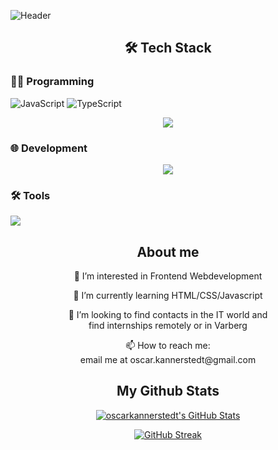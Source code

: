 ![Header](./github-background.png)
<!--
<h2 align="center">Technical skills </h2>
<p align="center">
  <a href="https://skillicons.dev">
     <img src="https://skillicons.dev/icons?i=html,css,sass,js,ts,react,vue,nodejs,express,vite,vscode,postman,mysql,mongodb,jest,figma&theme=dark" />
  </a>
</p>
-->
<h2 align="center">🛠️ Tech Stack </h2>

### 👨‍💻 Programming
![JavaScript](https://img.shields.io/badge/JavaScript-black?style=for-the-badge&logo=javascript)
![TypeScript](https://img.shields.io/badge/TypeScript-blue?style=for-the-badge&logo=typescript&logoColor=white)
<p align="center">
  <a href="https://skillicons.dev">
    <img src="https://skillicons.dev/icons?i=js,ts&theme=dark" />
  </a>
</p>

### 🌐 Development
<p align="center">
  <a href="https://skillicons.dev">
    <img src="https://skillicons.dev/icons?i=html,css,sass,react,vue,express&theme=dark" />
  </a>
</p>

### 🛠️ Tools
<p align="left">
  <a href="https://skillicons.dev">
     <img src="https://skillicons.dev/icons?i=git,nodejs,express,vite,vscode,postman,mysql,mongodb,jest,cypress,figma,photoshop&theme=dark" />
  </a>
</p>

<h2 align="center">About me</h2>
<p align="center"> 👀 I’m interested in Frontend Webdevelopment</p>
<p align="center">🌱 I’m currently learning HTML/CSS/Javascript</p>
<p align="center">👯 I’m looking to find contacts in the IT world and <br> find internships remotely or in Varberg</p>
<p align="center">📫 How to reach me: <br> email me at oscar.kannerstedt@gmail.com</p>

<h2 align="center">My Github Stats</h2>
<div align="center">
<a href="https://awesome-github-stats.azurewebsites.net/index.html??cardType=level&theme=highcontrast&preferLogin=false"><img alt="oscarkannerstedt's GitHub Stats" src="https://awesome-github-stats.azurewebsites.net/user-stats/oscarkannerstedt?cardType=level&theme=highcontrast&preferLogin=false"/></a>

<a href="https://git.io/streak-stats"><img src="https://github-readme-streak-stats.herokuapp.com?user=oscarkannerstedt&theme=highcontrast" alt="GitHub Streak" /></a>
</div>

<!--
**oscarkannerstedt/oscarkannerstedt** is a ✨ _special_ ✨ repository because its `README.md` (this file) appears on your GitHub profile.

![Anurag's GitHub stats](https://github-readme-stats.vercel.app/api?username=anuraghazra&show_icons=true&theme=radical)
<a href="https://git.io/streak-stats"><img src="https://github-readme-streak-stats.herokuapp.com?user=oscarkannerstedt&theme=shadow-red&hide_border=true&border_radius=10.2" alt="GitHub Streak" /></a>

![Top Langs](https://github-readme-stats.vercel.app/api/top-langs/?username=anuraghazra&layout=compact)

Here are some ideas to get you started:
- 👋 Hi, I’m @oscarkannerstedt
- 👀 I’m interested in Frontend Webdevelopment
- 🌱 I’m currently learning HTML/CSS/Javascript
- 👯 I’m looking to find contacts in the IT world and find internships remotely or in Varberg
- 📫 How to reach me: email me at oscar.kannerstedt@gmail.com
-->
